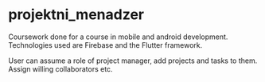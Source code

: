 # projektni_menadzer

Coursework done for a course in mobile and android development. Technologies used are Firebase and the Flutter framework. 

User can assume a role of project manager, add projects and tasks to them. Assign willing collaborators etc.

